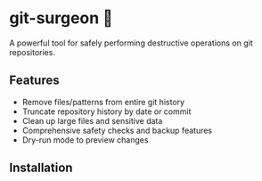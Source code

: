 # git-surgeon 🧨

A powerful tool for safely performing destructive operations on git repositories.

## Features

- Remove files/patterns from entire git history
- Truncate repository history by date or commit
- Clean up large files and sensitive data
- Comprehensive safety checks and backup features
- Dry-run mode to preview changes

## Installation 
